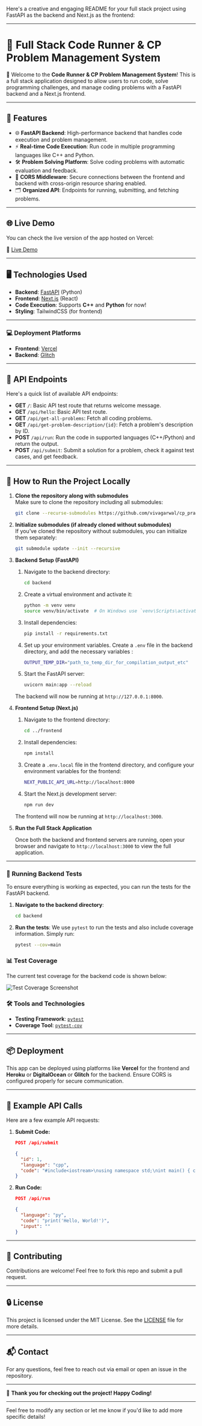Here's a creative and engaging README for your full stack project using FastAPI as the backend and Next.js as the frontend:

---

# 🚀 Full Stack Code Runner & CP Problem Management System

🎉 Welcome to the **Code Runner & CP Problem Management System**! This is a full stack application designed to allow users to run code, solve programming challenges, and manage coding problems with a FastAPI backend and a Next.js frontend.

---

## 🌟 Features

- 🌐 **FastAPI Backend**: High-performance backend that handles code execution and problem management.
- ⚡ **Real-time Code Execution**: Run code in multiple programming languages like C++ and Python.
- 🛠 **Problem Solving Platform**: Solve coding problems with automatic evaluation and feedback.
- 🔐 **CORS Middleware**: Secure connections between the frontend and backend with cross-origin resource sharing enabled.
- 🗂 **Organized API**: Endpoints for running, submitting, and fetching problems.

---

## 🌐 Live Demo

You can check the live version of the app hosted on Vercel:

🔗 [Live Demo](https://fastapi-nextjs-problems-frontend.vercel.app/)

---

## 🖥️ Technologies Used

- **Backend**: [FastAPI](https://fastapi.tiangolo.com/) (Python)
- **Frontend**: [Next.js](https://nextjs.org/) (React)
- **Code Execution**: Supports **C++** and **Python** for now!
- **Styling**: TailwindCSS (for frontend)

---

### 💻 Deployment Platforms

- **Frontend**: [Vercel](https://vercel.com/)  
- **Backend**: [Glitch](https://glitch.com/)

---

## 🚀 API Endpoints

Here's a quick list of available API endpoints:

- **GET** `/`: Basic API test route that returns welcome message.
- **GET** `/api/hello`: Basic API test route.
- **GET** `/api/get-all-problems`: Fetch all coding problems.
- **GET** `/api/get-problem-description/{id}`: Fetch a problem's description by ID.
- **POST** `/api/run`: Run the code in supported languages (C++/Python) and return the output.
- **POST** `/api/submit`: Submit a solution for a problem, check it against test cases, and get feedback.

---

## 🔧 How to Run the Project Locally

1. **Clone the repository along with submodules**  
   Make sure to clone the repository including all submodules:
   ```bash
   git clone --recurse-submodules https://github.com/vivagarwal/cp_practice_platform.git
   ```

2. **Initialize submodules (if already cloned without submodules)**  
   If you’ve cloned the repository without submodules, you can initialize them separately:
   ```bash
   git submodule update --init --recursive
   ```

3. **Backend Setup (FastAPI)**

   1. Navigate to the backend directory:
      ```bash
      cd backend
      ```

   2. Create a virtual environment and activate it:
      ```bash
      python -m venv venv
      source venv/bin/activate  # On Windows use `venv\Scripts\activate`
      ```

   3. Install dependencies:
      ```bash
      pip install -r requirements.txt
      ```

   4. Set up your environment variables. Create a `.env` file in the backend directory, and add the necessary variables :
      ```bash
      OUTPUT_TEMP_DIR="path_to_temp_dir_for_compilation_output_etc"
      ```

   5. Start the FastAPI server:
      ```bash
      uvicorn main:app --reload
      ```

   The backend will now be running at `http://127.0.0.1:8000`.

4. **Frontend Setup (Next.js)**

   1. Navigate to the frontend directory:
      ```bash
      cd ../frontend
      ```

   2. Install dependencies:
      ```bash
      npm install
      ```

   3. Create a `.env.local` file in the frontend directory, and configure your environment variables for the frontend:
      ```bash
      NEXT_PUBLIC_API_URL=http://localhost:8000
      ```

   4. Start the Next.js development server:
      ```bash
      npm run dev
      ```

   The frontend will now be running at `http://localhost:3000`.

5. **Run the Full Stack Application**

   Once both the backend and frontend servers are running, open your browser and navigate to `http://localhost:3000` to view the full application.

---

### 🧪 Running Backend Tests

To ensure everything is working as expected, you can run the tests for the FastAPI backend.

1. **Navigate to the backend directory**:
   ```bash
   cd backend
   ```

2. **Run the tests**:
   We use `pytest` to run the tests and also include coverage information. Simply run:
   ```bash
   pytest --cov=main
   ```

### 📊 Test Coverage

The current test coverage for the backend code is shown below:

![Test Coverage Screenshot](./Screenshot_test_coverage.png)

### 🛠️ Tools and Technologies

- **Testing Framework**: [`pytest`](https://docs.pytest.org/en/latest/)
- **Coverage Tool**: [`pytest-cov`](https://pytest-cov.readthedocs.io/en/latest/)
---

## 📦 Deployment

This app can be deployed using platforms like **Vercel** for the frontend and **Heroku** or **DigitalOcean** or **Glitch** for the backend. Ensure CORS is configured properly for secure communication.

---

## 📝 Example API Calls

Here are a few example API requests:

1. **Submit Code:**

   ```json
   POST /api/submit

   {
     "id": 1,
     "language": "cpp",
     "code": "#include<iostream>\nusing namespace std;\nint main() { cout << 'Hello, World!'; return 0; }"
   }
   ```

2. **Run Code:**

   ```json
   POST /api/run

   {
     "language": "py",
     "code": "print('Hello, World!')",
     "input": ""
   }
   ```

---

## 🤝 Contributing

Contributions are welcome! Feel free to fork this repo and submit a pull request.

---

## 🔒 License

This project is licensed under the MIT License. See the [LICENSE](LICENSE) file for more details.

---

## 📬 Contact

For any questions, feel free to reach out via email or open an issue in the repository.

---

🎉 **Thank you for checking out the project! Happy Coding!**

--- 

Feel free to modify any section or let me know if you'd like to add more specific details!